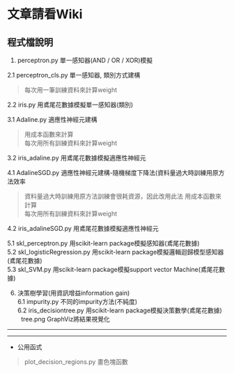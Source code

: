 # 文章請看Wiki


## 程式檔說明

1. perceptron.py 單一感知器(AND / OR / XOR)模擬 

2.1 perceptron_cls.py 單一感知器, 類別方式建構
> 每次用一筆訓練資料來計算weight 


2.2 iris.py 用鳶尾花數據模擬單一感知器(類別)

3.1 Adaline.py 適應性神經元建構
> 用成本函數來計算 <br>
> 每次用所有訓練資料來計算weight 


3.2 iris_adaline.py 用鳶尾花數據模擬適應性神經元

4.1 AdalineSGD.py 適應性神經元建構-隨機梯度下降法(資料量過大時訓練用原方法效率
> 資料量過大時訓練用原方法訓練會很耗資源，因此改用此法
> 用成本函數來計算 <br>
> 每次用所有訓練資料來計算weight 


4.2 iris_adalineSGD.py 用鳶尾花數據模擬適應性神經元

5.1 skl_perceptron.py 用scikit-learn package模擬感知器(鳶尾花數據)<br>
5.2 skl_logisticRegression.py 用scikit-learn package模擬邏輯迴歸模型感知器(鳶尾花數據)<br>
5.3 skl_SVM.py 用scikit-learn package模擬support vector Machine(鳶尾花數據)<br>



6. 決策樹學習(用資訊增益information gain)<br>
6.1 impurity.py 不同的impurity方法(不純度)<br>
6.2 iris_decisiontree.py 用scikit-learn package模擬決策數學(鳶尾花數據)<br>
    tree.png GraphViz將結果視覺化
***
***
* 公用函式
> plot_decision_regions.py 畫色塊函數




